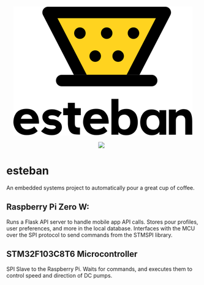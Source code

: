 <p align="center"> <img src="docs/images/esteban-logo.png"/> </p>

<p align="center">
  <a aria-label="Esteban Mini">
    <img src="https://img.shields.io/badge/A%20project%20by%20los%20hermanos-yellow.svg?style=for-the-badge&logo=data%3Aimage%2Fpng%3Bbase64%2CiVBORw0KGgoAAAANSUhEUgAAAEYAAABGCAYAAABxLuKEAAAAAXNSR0IArs4c6QAAAERlWElmTU0AKgAAAAgAAYdpAAQAAAABAAAAGgAAAAAAA6ABAAMAAAABAAEAAKACAAQAAAABAAAARqADAAQAAAABAAAARgAAAABuJQAYAAAI3UlEQVR4Ae1ca2wU1xX%2Bxru2wawfBIyMDdgsGANGFKcQqaKp0ybEFoFKifIQJFVDg2qahCRVqCAGhYdC1EqhQNKSgPoj6SNWlR9Jw9N5lFqhapXQhpAYcIDFJvGjYAtcjB3bi6f3m92Znbtew8zOutjePdL63nvuveec%2B825z%2FEdBTZJrcsdjx53OaCUAupcEXqFiHHip9gUNVjFVSG4TdjmEyYdF2ENUvyHlKKmVjsKLTdGPV5QCkV9RghfIn5uO0qGQFm%2FsGEfVGWHMre%2Bxoo9NwRGrZ0yWwh8GSrutCJwyJdR8KF4wE8pxedPXM%2FWpIEyVVVU%2Fzx%2FDfqUYyMGFDaWD1i0iW1jGwdqf8QMtbY4BerVP0JVHxio4ojgK8pbUMY8ohTX9oS3px8wAVA6DowoLwlvtTmtdS3P4nBwpK6kuZbmKSNkPDEDMFCcXUu0ObxbScDgi%2FxnR3z3iQQQhwy23URGV9JmHw60QLIpP56ivUhS5%2BmzVchjOCXHLyh0gGRtWRJ0Bc1jgou3vwV58R2oyh1cBAY8JrCijW9A9NYHsVACe5%2FkZsEfbst8vSmxDv1I6Z2YFNgQJkAxoesmJqIrcZecIBkBpVQAw6ODBMkIqHPpMV6ZmUgREwGMdsiUQENGYByBMVa%2Fcl5cpxRbU%2FSVq3349FQP%2BvqGF2hJ4vGXzExB%2Bhj6gTWyDMzpBj8W%2FqgFFy9dsyZ5iJXKHuvC3%2F%2BQg8J8a022DOFvqv47bEHhM%2BIDZRuskmVgXK7hPxTZaYNlYCoe8MBlubTV5%2FL%2FK0fbVz3osazQWocT4ooKkvHIUg%2Fe%2BEuHJPzpikV4dOUaiXezE6%2F%2F7iXs3P2%2BZAZtn5Fv%2FaiJbwL4gsoSnWv0o2hJE3r9oSo52SnwNVzC6NFplmQMdqGurk5488ei5WLofDvZreDL%2FbkoyLXsB7DVOabmufGTe2V3pAGvbl892O21LJ%2B2mEFhRdpsBxTWseUxrNB04RqmLW7EN90hrxmXlYz68xfhSc9kEYPaL7fhyOEq5E2eiXnz7zL44RG%2F34%2BPPnxTY99%2B53K43QM%2F2WNHP0DjV6fw3e8vQ2YW3wyHqONKOwqmZKPtcq%2FBHJWq4OyBPOROcBk8KxFbHkOBVMCB2Ew0ZOevVplZ%2BE9zA%2BbMmoQl961GyYJFePH5h6V8PaGK4%2Fl77pqBH5T%2FWPsxTl4kogzKokzKpg4z0QYzKMyjrXZBYT3bHsNKXBNMLWvE1a5QAzLTXahvaEHW2PEsgt07n8KqZ17R4vyTk52K5gvfGGk9UnfiE8wsvk1PauGp2o9RNHuBxGNi4oRRopt0G%2FzXdqxGxdM8qgYuX2pFQX4O2q%2BEFqBjRis4V50HLu7skm2PoQIqenJZuqSLBm3butLgZWTcYsQZyfBEnhHSM%2BTuwLKReJFkmHVQtxkUlqeN0YDCulEBw4rrVmYi0yNX375rL1ovNjEb9y1%2FDksXFWrxsZlubP%2F1L7V4%2BJ%2FcSV5sXvcgOHPwxzh5kYgyKItE2dRBok7qNhNto43RUlRdSVe2addlbH61XU9q4bOP342Xfltt8Do6OpCWloYk7uSuQ93dgS6Smpp6nVIQG9g%2BdHZ2wuMJjXNrnijDtl3vSfU2%2FiwTmx7Pknh2Eo6A6ehUUVD2tRjwQtvtUalJ8J09jYl5kZ%2B6HeOslG1u9ME7rVDMkiEbxmUlob56Ejxp0W9jrv8Yb2AZFf9iheyuNHDr8ytuUDN22dRlBoWSaZMTUCjDkcdQQJdYz3jLG9HSGpoNOFac%2BbIWU6bOYpFBo%2FPnTmL6jGJ5JT7eBd%2BhPIwW6xcn5MhjqJgGrHtM9hpuGTavf3RAuw5X%2Fx6VP78HVa9vibhm4TqGeSzDsgMRdZi3JyxHW5yCQjmOPYZCenpVTF%2FchK9a%2BK9uAXKJpcOp2qOYXvRtnaWF1Xv3oPyHFQbvhfXLsP6FwKpXZ27dsBwbtlbpSRx6dzfKlv7USDNypu5fYv0zH9dCjorJOW6cOZCLlGRn3kL5jj2GQmjIhgrZa2jwxsrHmC3R%2Fnf%2FJKX37v9ASjMRzguvwzKUbQaFPNoQC1AoKybAUBA3atMmy3ucqrc%2Fw4nPjzDboBlFs404I4XT8qR0JF54HcqkbDNRd%2FgG15xvN%2B4Sc%2F0mu5UilecyJUtsC975a6eU3Vz%2FDzz08JMGr2RBGdpbjqC9vQ3f%2B44Xr%2Bw5iDGeDCOfkdtLl%2BDsiYNQ%2B7qx%2FP6FqNzyJlzsm0GqWFGGk6db9aQW7lh7C0pmpUg8J4mYjDG6AXx7MOfeJpz0hXa3zPv3x%2B9pmz%2B9nJPw00%2Fex6233S2JmOVNxhdv54pFpMR2lIihKNEvhbTNT%2FRfba5fGxpsHVkrKkeSRZ2xBIU2xhQYCrx%2FURrmiXc4Zjp4%2BBz%2B%2BdE7ZlZUccqgLDNRF3XGmmIOjCJmyi0RvOa5tc5P%2BSLJoC7qjDXJ00gU0nmm5PvaD76l1GlyjgsLS1I1vs6rO9OMN%2FZshLdwns6yFfpOHwNlTMwODcLeSW6xdnHhmHg7qhPfNpLvFCxHgy%2BPN8tXXUDN0f4HULqhNyMsnT8Kh16bAB5rRkuOutK%2Bmq4hBwqB4IOibU7IETD%2Ba6GjTSdGDEZdp7Y5AmbpHWm4NYaLqlgBRJtomxNyNMZQsV%2FsiT6r65EGXycGOa3LwfdbRSlwh8boqEQ6BiYqrcOgErvS0B0obh6AKoERFysTFIZAmwCGt00TJCOg%2BgQwvIKbIBkB5Tg9pkZmJlLEJHHJor8fBC5ZBG%2Bw7%2BufH7ecfcSEs5LwHGVH3MIQ3vAgFhow2rV%2BXrONdxIY6J84CHgMARHX%2BsVf%2BbA2voDqDWKgtdoAJnh7tDK%2BsJBaW6nfoCVXOskRp3EKagv%2BHHd3r%2Fkpg%2BL6h8Spn7E9MjxGQ4kZ4lsHAp74GW%2B0TxiI7zuYQCEWEjAaOPwAhOJZLA5N32J6RJP20Yv%2B33Vgm6WuZAZB61aBa%2F0vCn7kf6AzVxhecU4ylZjTsC3cU%2FRmDAiMXiBeP6xzQ2AMgBKfYtKhiBzGy8e7%2FgealOQqEdolIwAAAABJRU5ErkJggg%3D%3D&labelColor=000000&logoWidth=20">
  </a>
  <a aria-label="Version">
    <img alt="" src="https://img.shields.io/npm/l/next.svg?style=for-the-badge&labelColor=000000">
  </a>
  <a aria-label="State">
    <img alt="" src="https://img.shields.io/badge/State-beta-red.svg?style=for-the-badge&labelColor=000000&logoWidth=20">
  </a>
</p>

# esteban

An embedded systems project to automatically pour a great cup of coffee.

## Raspberry Pi Zero W: 
Runs a Flask API server to handle mobile app API calls. Stores pour profiles,
user preferences, and more in the local database. Interfaces with the MCU over
the SPI protocol to send commands from the STMSPI library.

## STM32F103C8T6 Microcontroller
SPI Slave to the Raspberry Pi. Waits for commands, and executes them to control
speed and direction of DC pumps.

